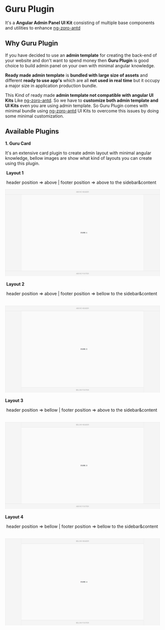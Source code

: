 # Guru Plugin
It's a **Angular Admin Panel UI Kit** consisting of multiple base components and utilities to enhance [ng-zoro-antd](https://ng.ant.design/docs/introduce/en "ng-zoro-antd")



## Why Guru Plugin

If you have decided to use an **admin template** for creating the back-end of your website and don't want to spend money then **Guru Plugin** is good choice to build admin panel on your own with minimal angular knowledge.

**Ready made admin template** is **bundled with large size of assets** and different **ready to use app's** which are all **not used in real time** but it occupy a major size in application production bundle.

This Kind of ready made **admin template not compatible with angular UI Kits** Like [ng-zoro-antd](https://ng.ant.design/docs/introduce/en "ng-zoro-antd"). So we have to **customize both admin template and UI Kits** even you are using admin template. So Guru Plugin comes with minimal bundle using [ng-zoro-antd](https://ng.ant.design/docs/introduce/en "ng-zoro-antd") UI Kits to overcome this issues by doing some minimal customization.



## Available Plugins

**1. Guru Card** 

It's an extensive card plugin to create admin layout with minimal angular knowledge, bellow images are show what kind of layouts you can create using this plugin.



​	**Layout 1**

​		header position => above | footer position => above to the sidebar&content

​		<img src=".\docs\screenshots\Type-1.PNG" alt="Type-1" style="zoom: 50%;" />



​	**Layout 2**

​		header position => above | footer position => bellow  to the sidebar&content

​		<img src=".\docs\screenshots\Type-2.PNG" style="zoom:50%;" />



**Layout 3**

​		header position => bellow | footer position => above to the sidebar&content

​		<img src=".\docs\screenshots\Type-3.PNG" style="zoom:50%;" />



**Layout 4**

​		header position => bellow | footer position => bellow to the sidebar&content

​		<img src=".\docs\screenshots\Type-4.PNG" style="zoom:50%;" />

